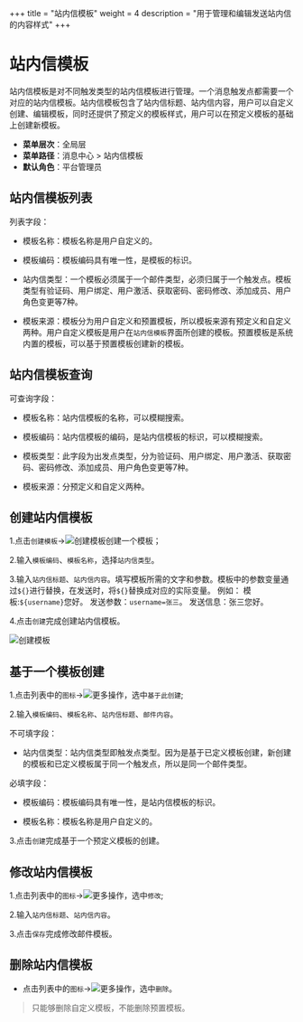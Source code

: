 ﻿+++
title = "站内信模板"
weight = 4
description = "用于管理和编辑发送站内信的内容样式"
+++

# 站内信模板

站内信模板是对不同触发类型的站内信模板进行管理。一个消息触发点都需要一个对应的站内信模板。站内信模板包含了站内信标题、站内信内容，用户可以自定义创建、编辑模板，同时还提供了预定义的模板样式，用户可以在预定义模板的基础上创建新模板。

- **菜单层次**：全局层
- **菜单路径**：消息中心 > 站内信模板
- **默认角色**：平台管理员

## 站内信模板列表

列表字段：

- 模板名称：模板名称是用户自定义的。

- 模板编码：模板编码具有唯一性，是模板的标识。

- 站内信类型：一个模板必须属于一个邮件类型，必须归属于一个触发点。模板类型有验证码、用户绑定、用户激活、获取密码、密码修改、添加成员、用户角色变更等7种。

- 模板来源：模板分为用户自定义和预置模板，所以模板来源有预定义和自定义两种。用户自定义模板是用户在`站内信模板`界面所创建的模板。预置模板是系统内置的模板，可以基于预置模板创建新的模板。

## 站内信模板查询

可查询字段：

- 模板名称：站内信模板的名称，可以模糊搜索。

- 模板编码：站内信模板的编码，是站内信模板的标识，可以模糊搜索。

- 模板类型：此字段为出发点类型，分为验证码、用户绑定、用户激活、获取密码、密码修改、添加成员、用户角色变更等7种。

- 模板来源：分预定义和自定义两种。

## 创建站内信模板

1.点击`创建模板`→![创建模板](/docs/user-guide/system-configuration/message/image/create.png)创建一个模板；

2.输入`模板编码`、`模板名称`，选择`站内信类型`。

3.输入`站内信标题`、`站内信内容`。填写模板所需的文字和参数。模板中的参数变量通过`${}`进行替换，在发送时，将`${}`替换成对应的实际变量。
    例如：
    模板:`${username}`您好。
    发送参数：`username=张三`。
    发送信息：张三您好。

4.点击`创建`完成创建站内信模板。

![创建模板](/docs/user-guide/system-configuration/message/image/create-stemp.png)

## 基于一个模板创建

1.点击列表中的`图标`→![更多操作](/docs/user-guide/system-configuration/message/image/detail_button.png)，选中`基于此创建`;

2.输入`模板编码`、`模板名称`、`站内信标题`、`邮件内容`。

不可填字段：

- 站内信类型：站内信类型即触发点类型。因为是基于已定义模板创建，新创建的模板和已定义模板属于同一个触发点，所以是同一个邮件类型。

必填字段：

- 模板编码：模板编码具有唯一性，是站内信模板的标识。

- 模板名称：模板名称是用户自定义的。

3.点击`创建`完成基于一个预定义模板的创建。

## 修改站内信模板

1.点击列表中的`图标`→![更多操作](/docs/user-guide/system-configuration/message/image/detail_button.png)，选中`修改`;

2.输入`站内信标题`、`站内信内容`。

3.点击`保存`完成修改邮件模板。

## 删除站内信模板

- 点击列表中的`图标`→![更多操作](/docs/user-guide/system-configuration/message/image/detail_button.png)，选中`删除`。
<blockquote class="note">
          只能够删除自定义模板，不能删除预置模板。
      </blockquote>